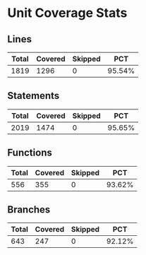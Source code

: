 # Unit Coverage Stats

## Lines

| Total | Covered | Skipped | PCT    |
| ----- | ------- | ------- | ------ |
| 1819  | 1296    | 0       | 95.54% |

## Statements

| Total | Covered | Skipped | PCT    |
| ----- | ------- | ------- | ------ |
| 2019  | 1474    | 0       | 95.65% |

## Functions

| Total | Covered | Skipped | PCT    |
| ----- | ------- | ------- | ------ |
| 556   | 355     | 0       | 93.62% |

## Branches

| Total | Covered | Skipped | PCT    |
| ----- | ------- | ------- | ------ |
| 643   | 247     | 0       | 92.12% |
